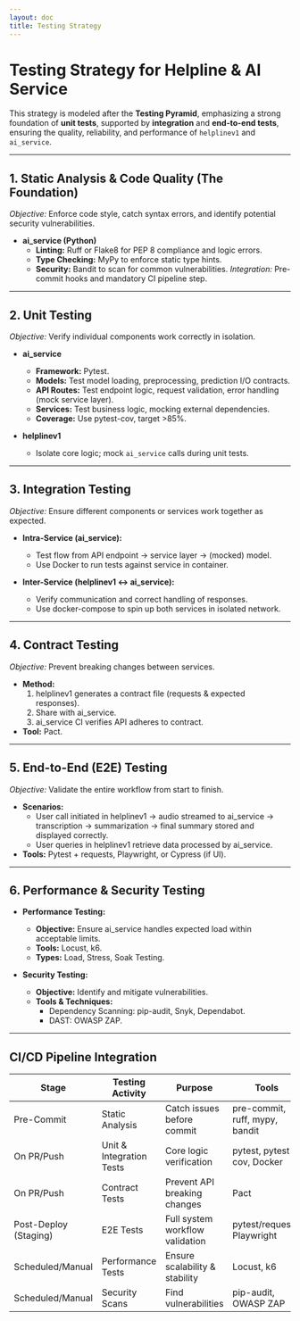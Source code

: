 ```yaml
---
layout: doc
title: Testing Strategy
---
```


# Testing Strategy for Helpline & AI Service

This strategy is modeled after the **Testing Pyramid**, emphasizing a strong foundation of **unit tests**, supported by **integration** and **end-to-end tests**, ensuring the quality, reliability, and performance of `helplinev1` and `ai_service`.

---

## 1. Static Analysis & Code Quality (The Foundation)

*Objective:* Enforce code style, catch syntax errors, and identify potential security vulnerabilities.

* **ai_service (Python)**
  - **Linting:** Ruff or Flake8 for PEP 8 compliance and logic errors.
  - **Type Checking:** MyPy to enforce static type hints.
  - **Security:** Bandit to scan for common vulnerabilities.
*Integration:* Pre-commit hooks and mandatory CI pipeline step.

---

## 2. Unit Testing

*Objective:* Verify individual components work correctly in isolation.

* **ai_service**
  - **Framework:** Pytest.
  - **Models:** Test model loading, preprocessing, prediction I/O contracts.
  - **API Routes:** Test endpoint logic, request validation, error handling (mock service layer).
  - **Services:** Test business logic, mocking external dependencies.
  - **Coverage:** Use pytest-cov, target >85%.

* **helplinev1**
  - Isolate core logic; mock `ai_service` calls during unit tests.

---

## 3. Integration Testing

*Objective:* Ensure different components or services work together as expected.

* **Intra-Service (ai_service):**
  - Test flow from API endpoint → service layer → (mocked) model.
  - Use Docker to run tests against service in container.

* **Inter-Service (helplinev1 ↔ ai_service):**
  - Verify communication and correct handling of responses.
  - Use docker-compose to spin up both services in isolated network.

---

## 4. Contract Testing

*Objective:* Prevent breaking changes between services.

* **Method:**
  1. helplinev1 generates a contract file (requests & expected responses).
  2. Share with ai_service.
  3. ai_service CI verifies API adheres to contract.
* **Tool:** Pact.

---

## 5. End-to-End (E2E) Testing

*Objective:* Validate the entire workflow from start to finish.

* **Scenarios:**
  - User call initiated in helplinev1 → audio streamed to ai_service → transcription → summarization → final summary stored and displayed correctly.
  - User queries in helplinev1 retrieve data processed by ai_service.
* **Tools:** Pytest + requests, Playwright, or Cypress (if UI).

---

## 6. Performance & Security Testing

* **Performance Testing:**
  - **Objective:** Ensure ai_service handles expected load within acceptable limits.
  - **Tools:** Locust, k6.
  - **Types:** Load, Stress, Soak Testing.

* **Security Testing:**
  - **Objective:** Identify and mitigate vulnerabilities.
  - **Tools & Techniques:**
    - Dependency Scanning: pip-audit, Snyk, Dependabot.
    - DAST: OWASP ZAP.

---

## CI/CD Pipeline Integration

| Stage                    | Testing Activity         | Purpose                         | Tools                          |
|---------------------------|------------------------|---------------------------------|--------------------------------|
| Pre-Commit                | Static Analysis         | Catch issues before commit      | pre-commit, ruff, mypy, bandit|
| On PR/Push                | Unit & Integration Tests| Core logic verification         | pytest, pytest-cov, Docker    |
| On PR/Push                | Contract Tests          | Prevent API breaking changes    | Pact                           |
| Post-Deploy (Staging)     | E2E Tests               | Full system workflow validation | pytest/requests, Playwright    |
| Scheduled/Manual          | Performance Tests       | Ensure scalability & stability  | Locust, k6                     |
| Scheduled/Manual          | Security Scans          | Find vulnerabilities            | pip-audit, OWASP ZAP           |

